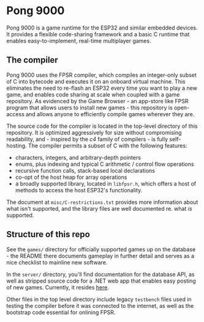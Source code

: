# Pong 9000

Pong 9000 is a game runtime for the ESP32 and similar embedded devices. It provides a flexible code-sharing framework and a basic C runtime that enables easy-to-implement, real-time multiplayer games.

## The compiler
Pong 9000 uses the FPSR compiler, which compiles an integer-only subset of C into bytecode and executes it on an onboard virtual machine. This eliminates the need to re-flash an ESP32 every time you want to play a new game, and enables code sharing at scale when coupled with a game repository. As evidenced by the Game Browser - an app-store like FPSR program that allows users to install new games - this repository is open-access and allows anyone to efficiently compile games wherever they are.

The source code for the compiler is located in the top-level directory of this repository. It is optimized aggressively for size without compromising readability, and - inspired by the *c4* family of compilers - is fully self-hosting. The compiler permits a subset of C with the following features:
* characters, integers, and arbitrary-depth pointers
* enums, plus indexing and typical C arithmetic / control flow operations
* recursive function calls, stack-based local declarations
* co-opt of the host heap for array operations
* a broadly supported library, located in `libfpsr.h`, which offers a host of methods to access the host ESP32's functionality.

The document at `misc/C-restrictions.txt` provides more information about what isn't supported, and the library files are well documented re. what *is* supported.

## Structure of this repo
See the `games/` directory for officially supported games up on the database - the README there documents gameplay in further detail and serves as a nice checklist to mainline new software.

In the `server/` directory, you'll find documentation for the database API, as well as stripped source code for a .NET web app that enables easy posting of new games. Currently, it resides [here](https://web.mit.edu/jaytlang/postcode/).

Other files in the top level directory include legacy `testbench` files used in testing the compiler before it was connected to the internet, as well as the bootstrap code essential for onlining FPSR.
